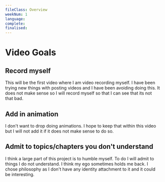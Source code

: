 ```yaml
---
fileClass: Overview
weekNum: 1
language: 
complete: 
finalised: 
---
```


# Video Goals
## Record myself

This will be the first video where I am video recording myself. I have been trying new things with posting videos and I have been avoiding doing this. It does not make sense so I will record myself so that I can see that its not that bad.

## Add in animation

I don't want to drop doing animations. I hope to keep that within this video but I will not add it if it does not make sense to do so.
## Admit to topics/chapters you don't understand

I think a large part of this project is to humble myself. To do I will admit to things I do not understand. I think my ego sometimes holds me back. I chose philosophy as I don't have any identity attachment to it and it could be interesting.

